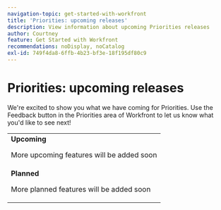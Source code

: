 ```yaml
---
navigation-topic: get-started-with-workfront
title: 'Priorities: upcoming releases'
description: View information about upcoming Priorities releases
author: Courtney
feature: Get Started with Workfront
recommendations: noDisplay, noCatalog
exl-id: 749f4da8-6ffb-4b23-bf3e-18f195df80c9
---
```

# Priorities: upcoming releases

We're excited to show you what we have coming for Priorities. Use the Feedback button in the Priorities area of Workfront to let us know what you'd like to see next!

<table>
  <tr>
    <td><strong>Upcoming</strong>
   <p>More upcoming features will be added soon</p>
    </td>
  </tr>
  <tr>
    <td><strong>Planned</strong>
<p>More planned features will be added soon</p>
    </td>
  </tr>
</table> 